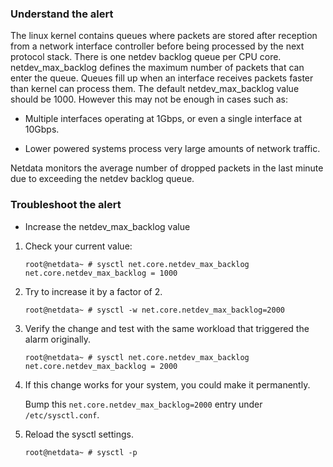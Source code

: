 ### Understand the alert

The linux kernel contains queues where packets are stored after reception from a network interface controller before being processed by the next protocol stack. There is one netdev backlog queue per CPU core. netdev_max_backlog defines the maximum number of packets that can enter the queue. Queues fill up when an interface receives packets faster than kernel can process them. The default netdev_max_backlog value should be 1000. However this may not be enough in cases such as:

- Multiple interfaces operating at 1Gbps, or even a single interface at 10Gbps.

- Lower powered systems process very large amounts of network traffic.

Netdata monitors the average number of dropped packets in the last minute due to exceeding the netdev backlog queue.

### Troubleshoot the alert

- Increase the netdev_max_backlog value

1. Check your current value:

   ```
   root@netdata~ # sysctl net.core.netdev_max_backlog
   net.core.netdev_max_backlog = 1000
   ```

2. Try to increase it by a factor of 2.

   ```
   root@netdata~ # sysctl -w net.core.netdev_max_backlog=2000
   ```

3. Verify the change and test with the same workload that triggered the alarm originally.

   ```
   root@netdata~ # sysctl net.core.netdev_max_backlog
   net.core.netdev_max_backlog = 2000
    ```

4. If this change works for your system, you could make it permanently.

   Bump this `net.core.netdev_max_backlog=2000` entry under `/etc/sysctl.conf`.

5. Reload the sysctl settings.

   ```
   root@netdata~ # sysctl -p
   ```

